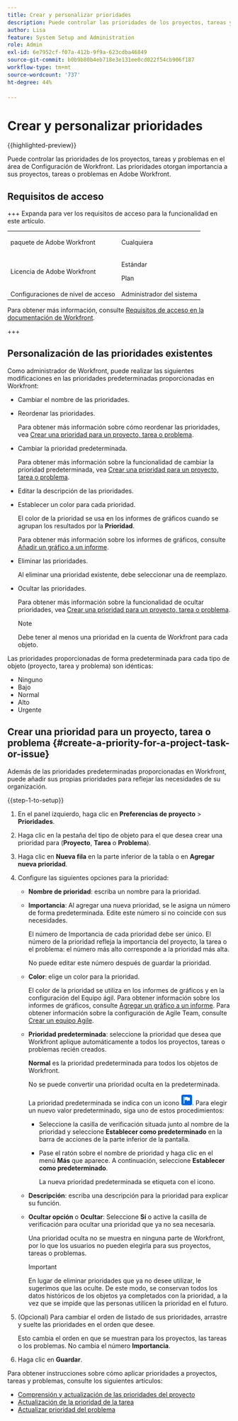 ```yaml
---
title: Crear y personalizar prioridades
description: Puede controlar las prioridades de los proyectos, tareas y problemas en el área de Configuración de Workfront. Las prioridades otorgan importancia a sus proyectos, tareas o problemas en Adobe Workfront.
author: Lisa
feature: System Setup and Administration
role: Admin
exl-id: 6e7952cf-f07a-412b-9f9a-623cdba46849
source-git-commit: b0b9b80b4eb718e3e131ee0cd022f54cb906f187
workflow-type: tm+mt
source-wordcount: '737'
ht-degree: 44%

---
```


# Crear y personalizar prioridades

{{highlighted-preview}}

<!--<span class="preview">The highlighted information on this page refers to functionality not yet generally available. It is available only in the Preview Sandbox environment, and is being released in a phased rollout to Production.</span>-->

<!--
DON'T DELETE, DRAFT OR HIDE THIS ARTICLE. IT IS LINKED TO THE PRODUCT, THROUGH THE CONTEXT SENSITIVE HELP LINKS.
-->

Puede controlar las prioridades de los proyectos, tareas y problemas en el área de Configuración de Workfront. Las prioridades otorgan importancia a sus proyectos, tareas o problemas en Adobe Workfront.

## Requisitos de acceso

+++ Expanda para ver los requisitos de acceso para la funcionalidad en este artículo.

<table style="table-layout:auto"> 
 <col> 
 <col> 
 <tbody> 
  <tr> 
   <td>paquete de Adobe Workfront</td> 
   <td><p>Cualquiera</p></td> 
  </tr> 
  <tr> 
   <td>Licencia de Adobe Workfront</td> 
   <td><p>Estándar</p>
       <p>Plan</p></td>
  </tr> 
  <tr> 
   <td>Configuraciones de nivel de acceso</td> 
   <td>Administrador del sistema</td> 
  </tr> 
 </tbody> 
</table>

Para obtener más información, consulte [Requisitos de acceso en la documentación de Workfront](/help/quicksilver/administration-and-setup/add-users/access-levels-and-object-permissions/access-level-requirements-in-documentation.md).

+++

## Personalización de las prioridades existentes

Como administrador de Workfront, puede realizar las siguientes modificaciones en las prioridades predeterminadas proporcionadas en Workfront:

* Cambiar el nombre de las prioridades.
* Reordenar las prioridades.

  Para obtener más información sobre cómo reordenar las prioridades, vea [Crear una prioridad para un proyecto, tarea o problema](#create-a-priority-for-a-project-task-or-issue).

* Cambiar la prioridad predeterminada.

  Para obtener más información sobre la funcionalidad de cambiar la prioridad predeterminada, vea [Crear una prioridad para un proyecto, tarea o problema](#create-a-priority-for-a-project-task-or-issue).

* Editar la descripción de las prioridades.
* Establecer un color para cada prioridad. 

  El color de la prioridad se usa en los informes de gráficos cuando se agrupan los resultados por la **Prioridad**.

  Para obtener más información sobre los informes de gráficos, consulte [Añadir un gráfico a un informe](../../../reports-and-dashboards/reports/creating-and-managing-reports/add-chart-report.md).

* Eliminar las prioridades.

  Al eliminar una prioridad existente, debe seleccionar una de reemplazo.

* Ocultar las prioridades.

  Para obtener más información sobre la funcionalidad de ocultar prioridades, vea [Crear una prioridad para un proyecto, tarea o problema](#create-a-priority-for-a-project-task-or-issue).

  >[!NOTE]
  >
  >Debe tener al menos una prioridad en la cuenta de Workfront para cada objeto.

Las prioridades proporcionadas de forma predeterminada para cada tipo de objeto (proyecto, tarea y problema) son idénticas:

* Ninguno
* Bajo
* Normal
* Alto
* Urgente

## Crear una prioridad para un proyecto, tarea o problema {#create-a-priority-for-a-project-task-or-issue}

Además de las prioridades predeterminadas proporcionadas en Workfront, puede añadir sus propias prioridades para reflejar las necesidades de su organización.

{{step-1-to-setup}}

1. En el panel izquierdo, haga clic en **Preferencias de proyecto** > **Prioridades**.

1. Haga clic en la pestaña del tipo de objeto para el que desea crear una prioridad para (**Proyecto**, **Tarea** o **Problema**).
1. Haga clic en <span class="preview">**Nueva fila** en la parte inferior de la tabla</span> o en **Agregar nueva prioridad**.
1. Configure las siguientes opciones para la prioridad:

   * **Nombre de prioridad**: escriba un nombre para la prioridad.
   * **Importancia**: Al agregar una nueva prioridad, se le asigna un número de forma predeterminada. Edite este número si no coincide con sus necesidades.

     El número de Importancia de cada prioridad debe ser único. El número de la prioridad refleja la importancia del proyecto, la tarea o el problema: el número más alto corresponde a la prioridad más alta.

     No puede editar este número después de guardar la prioridad.

   * **Color**: elige un color para la prioridad.

     El color de la prioridad se utiliza en los informes de gráficos y en la configuración del Equipo ágil. Para obtener información sobre los informes de gráficos, consulte [Agregar un gráfico a un informe](/help/quicksilver/reports-and-dashboards/reports/creating-and-managing-reports/add-chart-report.md). Para obtener información sobre la configuración de Agile Team, consulte [Crear un equipo Agile](/help/quicksilver/agile/get-started-with-agile-in-workfront/create-an-agile-team.md).

   * **Prioridad predeterminada**: seleccione la prioridad que desea que Workfront aplique automáticamente a todos los proyectos, tareas o problemas recién creados.

     **Normal** es la prioridad predeterminada para todos los objetos de Workfront.

     No se puede convertir una prioridad oculta en la predeterminada.

     <div class="preview">

     La prioridad predeterminada se indica con un icono ![Icono de prioridad predeterminado](assets/default-icon.png). Para elegir un nuevo valor predeterminado, siga uno de estos procedimientos:

      * Seleccione la casilla de verificación situada junto al nombre de la prioridad y seleccione **Establecer como predeterminado** en la barra de acciones de la parte inferior de la pantalla.
      * Pase el ratón sobre el nombre de prioridad y haga clic en el menú **Más** que aparece. A continuación, seleccione **Establecer como predeterminado**.

        La nueva prioridad predeterminada se etiqueta con el icono.

     </div>

   * **Descripción**: escriba una descripción para la prioridad para explicar su función.
   * <span class="preview">**Ocultar opción**</span> o **Ocultar**: <span class="preview">Seleccione **Sí**</span> o active la casilla de verificación para ocultar una prioridad que ya no sea necesaria.

     Una prioridad oculta no se muestra en ninguna parte de Workfront, por lo que los usuarios no pueden elegirla para sus proyectos, tareas o problemas.

     >[!IMPORTANT]
     >
     >En lugar de eliminar prioridades que ya no desee utilizar, le sugerimos que las oculte. De este modo, se conservan todos los datos históricos de los objetos ya completados con la prioridad, a la vez que se impide que las personas utilicen la prioridad en el futuro.

1. (Opcional) Para cambiar el orden de listado de sus prioridades, arrastre y suelte las prioridades en el orden que desee.

   Esto cambia el orden en que se muestran para los proyectos, las tareas o los problemas. No cambia el número **Importancia**.

1. Haga clic en **Guardar**.

Para obtener instrucciones sobre cómo aplicar prioridades a proyectos, tareas y problemas, consulte los siguientes artículos:

* [Comprensión y actualización de las prioridades del proyecto](../../../manage-work/projects/planning-a-project/project-priority.md)
* [Actualización de la prioridad de la tarea](../../../manage-work/tasks/task-information/task-priority.md)
* [Actualizar prioridad del problema](../../../manage-work/issues/issue-information/update-issue-priority.md)
